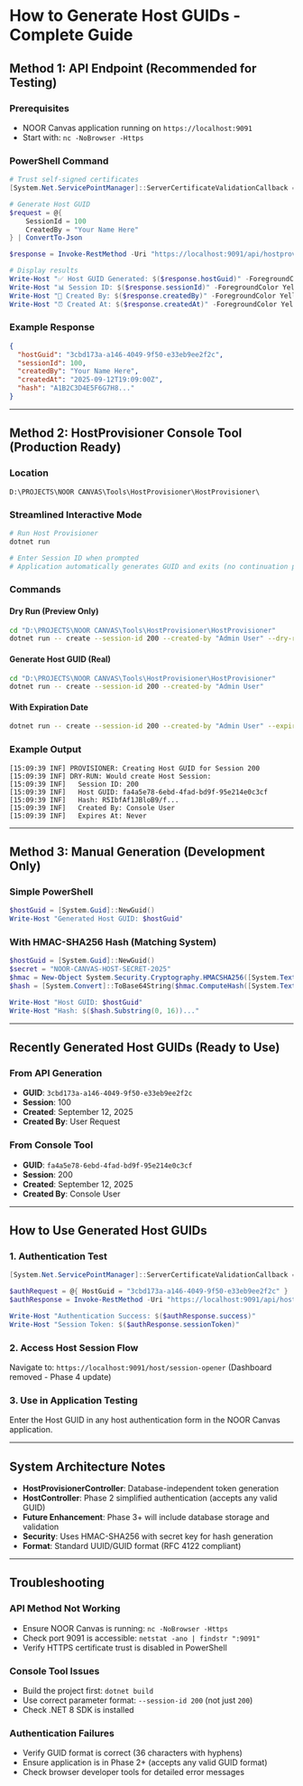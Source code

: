 # How to Generate Host GUIDs - Complete Guide

## **Method 1: API Endpoint (Recommended for Testing)**

### **Prerequisites**
- NOOR Canvas application running on `https://localhost:9091`
- Start with: `nc -NoBrowser -Https`

### **PowerShell Command**
```powershell
# Trust self-signed certificates
[System.Net.ServicePointManager]::ServerCertificateValidationCallback = {$true}

# Generate Host GUID
$request = @{ 
    SessionId = 100
    CreatedBy = "Your Name Here" 
} | ConvertTo-Json

$response = Invoke-RestMethod -Uri "https://localhost:9091/api/hostprovisioner/generate" -Method Post -Body $request -ContentType "application/json"

# Display results
Write-Host "✅ Host GUID Generated: $($response.hostGuid)" -ForegroundColor Green
Write-Host "📊 Session ID: $($response.sessionId)" -ForegroundColor Yellow  
Write-Host "👤 Created By: $($response.createdBy)" -ForegroundColor Yellow
Write-Host "⏰ Created At: $($response.createdAt)" -ForegroundColor Yellow
```

### **Example Response**
```json
{
  "hostGuid": "3cbd173a-a146-4049-9f50-e33eb9ee2f2c",
  "sessionId": 100,
  "createdBy": "Your Name Here", 
  "createdAt": "2025-09-12T19:09:00Z",
  "hash": "A1B2C3D4E5F6G7H8..."
}
```

---

## **Method 2: HostProvisioner Console Tool (Production Ready)**

### **Location**
`D:\PROJECTS\NOOR CANVAS\Tools\HostProvisioner\HostProvisioner\`

### **Streamlined Interactive Mode**
```bash
# Run Host Provisioner
dotnet run

# Enter Session ID when prompted
# Application automatically generates GUID and exits (no continuation prompts)
```

### **Commands**

#### **Dry Run (Preview Only)**
```bash
cd "D:\PROJECTS\NOOR CANVAS\Tools\HostProvisioner\HostProvisioner"
dotnet run -- create --session-id 200 --created-by "Admin User" --dry-run
```

#### **Generate Host GUID (Real)**
```bash
cd "D:\PROJECTS\NOOR CANVAS\Tools\HostProvisioner\HostProvisioner"
dotnet run -- create --session-id 200 --created-by "Admin User"
```

#### **With Expiration Date**
```bash
dotnet run -- create --session-id 200 --created-by "Admin User" --expires "2025-12-31"
```

### **Example Output**
```
[15:09:39 INF] PROVISIONER: Creating Host GUID for Session 200
[15:09:39 INF] DRY-RUN: Would create Host Session:
[15:09:39 INF]   Session ID: 200
[15:09:39 INF]   Host GUID: fa4a5e78-6ebd-4fad-bd9f-95e214e0c3cf
[15:09:39 INF]   Hash: R5IbfAf1JBloB9/f...
[15:09:39 INF]   Created By: Console User
[15:09:39 INF]   Expires At: Never
```

---

## **Method 3: Manual Generation (Development Only)**

### **Simple PowerShell**
```powershell
$hostGuid = [System.Guid]::NewGuid()
Write-Host "Generated Host GUID: $hostGuid"
```

### **With HMAC-SHA256 Hash (Matching System)**
```powershell
$hostGuid = [System.Guid]::NewGuid()
$secret = "NOOR-CANVAS-HOST-SECRET-2025"
$hmac = New-Object System.Security.Cryptography.HMACSHA256([System.Text.Encoding]::UTF8.GetBytes($secret))
$hash = [System.Convert]::ToBase64String($hmac.ComputeHash([System.Text.Encoding]::UTF8.GetBytes($hostGuid.ToString())))

Write-Host "Host GUID: $hostGuid"
Write-Host "Hash: $($hash.Substring(0, 16))..."
```

---

## **Recently Generated Host GUIDs (Ready to Use)**

### **From API Generation**
- **GUID**: `3cbd173a-a146-4049-9f50-e33eb9ee2f2c`
- **Session**: 100
- **Created**: September 12, 2025
- **Created By**: User Request

### **From Console Tool**  
- **GUID**: `fa4a5e78-6ebd-4fad-bd9f-95e214e0c3cf`
- **Session**: 200
- **Created**: September 12, 2025
- **Created By**: Console User

---

## **How to Use Generated Host GUIDs**

### **1. Authentication Test**
```powershell
[System.Net.ServicePointManager]::ServerCertificateValidationCallback = {$true}

$authRequest = @{ HostGuid = "3cbd173a-a146-4049-9f50-e33eb9ee2f2c" } | ConvertTo-Json
$authResponse = Invoke-RestMethod -Uri "https://localhost:9091/api/host/authenticate" -Method Post -Body $authRequest -ContentType "application/json"

Write-Host "Authentication Success: $($authResponse.success)"
Write-Host "Session Token: $($authResponse.sessionToken)"
```

### **2. Access Host Session Flow** 
Navigate to: `https://localhost:9091/host/session-opener` (Dashboard removed - Phase 4 update)

### **3. Use in Application Testing**
Enter the Host GUID in any host authentication form in the NOOR Canvas application.

---

## **System Architecture Notes**

- **HostProvisionerController**: Database-independent token generation
- **HostController**: Phase 2 simplified authentication (accepts any valid GUID)
- **Future Enhancement**: Phase 3+ will include database storage and validation
- **Security**: Uses HMAC-SHA256 with secret key for hash generation
- **Format**: Standard UUID/GUID format (RFC 4122 compliant)

---

## **Troubleshooting**

### **API Method Not Working**
- Ensure NOOR Canvas is running: `nc -NoBrowser -Https`
- Check port 9091 is accessible: `netstat -ano | findstr ":9091"`
- Verify HTTPS certificate trust is disabled in PowerShell

### **Console Tool Issues**
- Build the project first: `dotnet build`
- Use correct parameter format: `--session-id 200` (not just `200`)
- Check .NET 8 SDK is installed

### **Authentication Failures**
- Verify GUID format is correct (36 characters with hyphens)
- Ensure application is in Phase 2+ (accepts any valid GUID format)
- Check browser developer tools for detailed error messages
